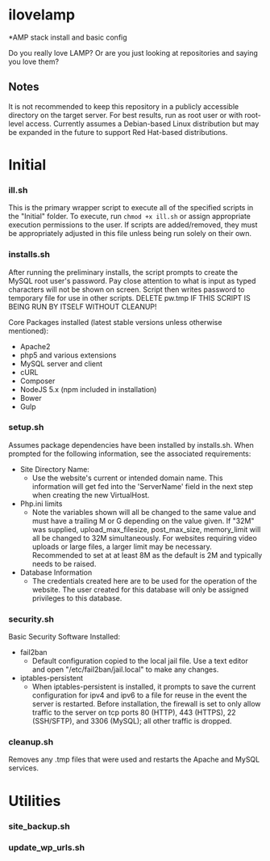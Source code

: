 # ilovelamp
*AMP stack install and basic config

Do you really love LAMP? Or are you just looking at repositories and saying you love them?

## Notes
It is not recommended to keep this repository in a publicly accessible directory on the target server. For best results, run as root user or with root-level access. Currently assumes a Debian-based Linux distribution but may be expanded in the future to support Red Hat-based distributions.


# Initial
### ill.sh
This is the primary wrapper script to execute all of the specified scripts in the "Initial" folder. To execute, run `chmod +x ill.sh` or assign appropriate execution permissions to the user. If scripts are added/removed, they must be appropriately adjusted in this file unless being run solely on their own.

### installs.sh
After running the preliminary installs, the script prompts to create the MySQL root user's password. Pay close attention to what is input as typed characters will not be shown on screen. Script then writes password to temporary file for use in other scripts. DELETE pw.tmp IF THIS SCRIPT IS BEING RUN BY ITSELF WITHOUT CLEANUP!

Core Packages installed (latest stable versions unless otherwise mentioned):
- Apache2
- php5 and various extensions
- MySQL server and client
- cURL
- Composer
- NodeJS 5.x (npm included in installation)
- Bower
- Gulp


### setup.sh
Assumes package dependencies have been installed by installs.sh. When prompted for the following information, see the associated requirements:

- Site Directory Name:
  - Use the website's current or intended domain name. This information will get fed into the 'ServerName' field in the next step when creating the new VirtualHost.
- Php.ini limits
  - Note the variables shown will all be changed to the same value and must have a trailing M or G depending on the value given. If "32M" was supplied, upload_max_filesize, post_max_size, memory_limit will all be changed to 32M simultaneously. For websites requiring video uploads or large files, a larger limit may be necessary. Recommended to set at at least 8M as the default is 2M and typically needs to be raised.
- Database Information
  - The credentials created here are to be used for the operation of the website. The user created for this database will only be assigned privileges to this database.

### security.sh
Basic Security Software Installed:
- fail2ban
  - Default configuration copied to the local jail file. Use a text editor and open "/etc/fail2ban/jail.local" to make any changes.
- iptables-persistent
  - When iptables-persistent is installed, it prompts to save the current configuration for ipv4 and ipv6 to a file for reuse in the event the server is restarted. Before installation, the firewall is set to only allow traffic to the server on tcp ports 80 (HTTP), 443 (HTTPS), 22 (SSH/SFTP), and 3306 (MySQL); all other traffic is dropped.


### cleanup.sh
Removes any .tmp files that were used and restarts the Apache and MySQL services.

# Utilities
### site_backup.sh

### update_wp_urls.sh
